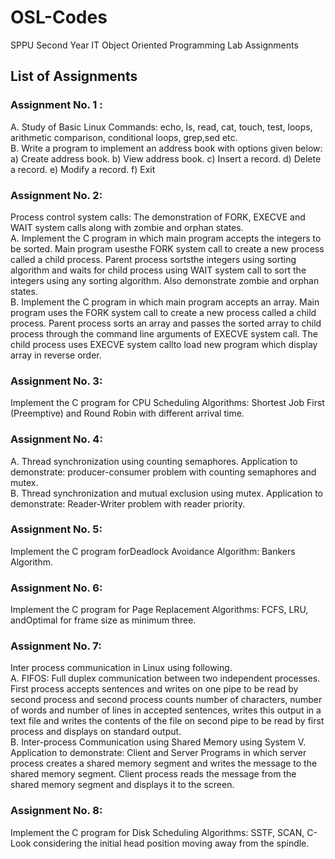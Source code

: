 # OSL-Codes
SPPU Second Year IT Object Oriented Programming Lab Assignments

## List of Assignments
### Assignment No. 1 : <br>
A. Study of Basic Linux Commands: echo, ls, read, cat, touch, test, loops, arithmetic comparison,
conditional loops, grep,sed etc.<br>
B. Write a program to implement an address book with options given below: a) Create address
book. b) View address book. c) Insert a record. d) Delete a record. e) Modify a record. f) Exit<br>
### Assignment No. 2: <br>
Process control system calls: The demonstration of FORK, EXECVE and WAIT system calls along
with zombie and orphan states.<br>
A. Implement the C program in which main program accepts the integers to be sorted. Main program
usesthe FORK system call to create a new process called a child process. Parent process sortsthe integers
using sorting algorithm and waits for child process using WAIT system call to sort the integers using any
sorting algorithm. Also demonstrate zombie and orphan states.<br>
B. Implement the C program in which main program accepts an array. Main program uses the FORK
system call to create a new process called a child process. Parent process sorts an array and passes the
sorted array to child process through the command line arguments of EXECVE system call. The child
process uses EXECVE system callto load new program which display array in reverse order.<br>
### Assignment No. 3:<br>
Implement the C program for CPU Scheduling Algorithms: Shortest Job First
(Preemptive) and Round Robin with different arrival time.<br>
### Assignment No. 4:<br>
A. Thread synchronization using counting semaphores. Application to demonstrate: producer-consumer problem with counting semaphores and mutex.<br>
B. Thread synchronization and mutual exclusion using mutex. Application to demonstrate: Reader-Writer problem with reader priority.<br>
### Assignment No. 5:<br>
Implement the C program forDeadlock Avoidance Algorithm: Bankers Algorithm.<br>
### Assignment No. 6:<br>
Implement the C program for Page Replacement Algorithms: FCFS, LRU, andOptimal for frame size as
minimum three.<br>
### Assignment No. 7:<br>
Inter process communication in Linux using following.<br>
A. FIFOS: Full duplex communication between two independent processes. First process accepts
sentences and writes on one pipe to be read by second process and second process counts number of
characters, number of words and number of lines in accepted sentences, writes this output in a text file
and writes the contents of the file on second pipe to be read by first process and displays on standard
output.<br>
B. Inter-process Communication using Shared Memory using System V. Application to demonstrate:
Client and Server Programs in which server process creates a shared memory segment and writes the
message to the shared memory segment. Client process reads the message from the shared memory
segment and displays it to the screen.<br>
### Assignment No. 8:  <br>
Implement the C program for Disk Scheduling Algorithms: SSTF, SCAN, C-Look
considering the initial head position moving away from the spindle.
